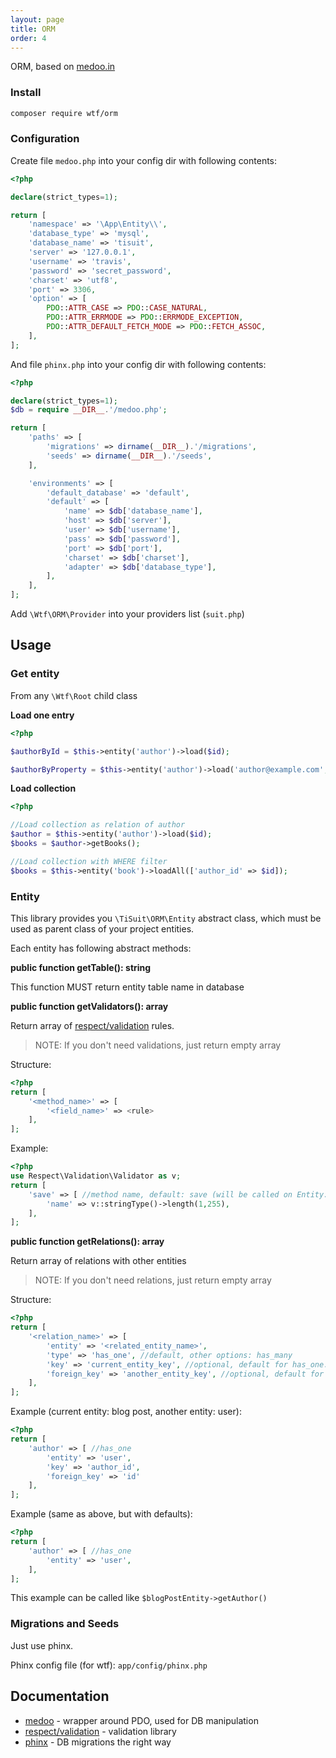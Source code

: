 ```yaml
---
layout: page
title: ORM
order: 4
---
```


ORM, based on [medoo.in](http://medoo.in)

### Install

```bash
composer require wtf/orm
```

### Configuration

Create file `medoo.php` into your config dir with following contents:

```php
<?php

declare(strict_types=1);

return [
    'namespace' => '\App\Entity\\',
    'database_type' => 'mysql',
    'database_name' => 'tisuit',
    'server' => '127.0.0.1',
    'username' => 'travis',
    'password' => 'secret_password',
    'charset' => 'utf8',
    'port' => 3306,
    'option' => [
        PDO::ATTR_CASE => PDO::CASE_NATURAL,
        PDO::ATTR_ERRMODE => PDO::ERRMODE_EXCEPTION,
        PDO::ATTR_DEFAULT_FETCH_MODE => PDO::FETCH_ASSOC,
    ],
];
```

And file `phinx.php` into your config dir with following contents:

```php
<?php

declare(strict_types=1);
$db = require __DIR__.'/medoo.php';

return [
    'paths' => [
        'migrations' => dirname(__DIR__).'/migrations',
        'seeds' => dirname(__DIR__).'/seeds',
    ],

    'environments' => [
        'default_database' => 'default',
        'default' => [
            'name' => $db['database_name'],
            'host' => $db['server'],
            'user' => $db['username'],
            'pass' => $db['password'],
            'port' => $db['port'],
            'charset' => $db['charset'],
            'adapter' => $db['database_type'],
        ],
    ],
];
```

Add `\Wtf\ORM\Provider` into your providers list (`suit.php`)

## Usage

### Get entity

From any `\Wtf\Root` child class

**Load one entry**

```php
<?php

$authorById = $this->entity('author')->load($id);

$authorByProperty = $this->entity('author')->load('author@example.com', 'email');
```

**Load collection**

```php
<?php

//Load collection as relation of author
$author = $this->entity('author')->load($id);
$books = $author->getBooks();

//Load collection with WHERE filter
$books = $this->entity('book')->loadAll(['author_id' => $id]);
```

### Entity

This library provides you `\TiSuit\ORM\Entity` abstract class, which must be used as parent class of your project entities.

Each entity has following abstract methods:

**public function getTable(): string**

This function MUST return entity table name in database

**public function getValidators(): array**

Return array of [respect/validation](https://github.com/Respect/Validation) rules.

> NOTE: If you don't need validations, just return empty array

Structure:

```php
<?php
return [
    '<method_name>' => [
        '<field_name>' => <rule>
    ],
];
```

Example:

```php
<?php
use Respect\Validation\Validator as v;
return [
    'save' => [ //method name, default: save (will be called on Entity::save())
        'name' => v::stringType()->length(1,255),
    ],
];
```

**public function getRelations(): array**

Return array of relations with other entities

> NOTE: If you don't need relations, just return empty array

Structure:

```php
<?php
return [
    '<relation_name>' => [
        'entity' => '<related_entity_name>',
        'type' => 'has_one', //default, other options: has_many
        'key' => 'current_entity_key', //optional, default for has_one: <current_entity>_id, for has_many: id
        'foreign_key' => 'another_entity_key', //optional, default for has_one: id, for has_many: '<current_entity>_id'
    ],
];
```
Example (current entity: blog post, another entity: user):

```php
<?php
return [
    'author' => [ //has_one
        'entity' => 'user',
        'key' => 'author_id',
        'foreign_key' => 'id'
    ],
];
```

Example (same as above, but with defaults):

```php
<?php
return [
    'author' => [ //has_one
        'entity' => 'user',
    ],
];
```

This example can be called like `$blogPostEntity->getAuthor()`

### Migrations and Seeds

Just use phinx.

Phinx config file (for wtf): `app/config/phinx.php`

## Documentation

* [medoo](https://medoo.in) - wrapper around PDO, used for DB manipulation
* [respect/validation](https://github.com/Respect/Validation) - validation library
* [phinx](https://phinx.org) - DB migrations the right way
